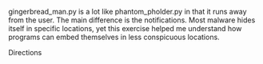 gingerbread_man.py is a lot like phantom_pholder.py in that it runs away from the user. The main difference is the notifications. Most malware hides itself in specific locations, yet this exercise helped me understand how programs can embed themselves in less conspicuous
 locations.

 Directions
